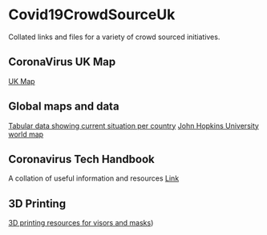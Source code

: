 # Covid19CrowdSourceUk

Collated links and files for a variety of crowd sourced initiatives.


## CoronaVirus UK Map

[UK Map](https://coronavirusmap.co.uk/)

## Global maps and data

[Tabular data showing current situation per country](https://ncov2019.live/)
[John Hopkins University world map](https://coronavirus.jhu.edu/map.html)

## Coronavirus Tech Handbook

A collation of useful information and resources
[Link](https://coronavirustechhandbook.com/home)

## 3D Printing

[3D printing resources for visors and masks](/3dPrinting.md))